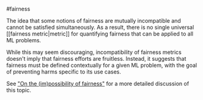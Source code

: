 #fairness

The idea that some notions of fairness are mutually incompatible and
cannot be satisfied simultaneously. As a result, there is no single
universal [[fairness metric|metric]] for quantifying fairness
that can be applied to all ML problems.

While this may seem discouraging, incompatibility of fairness metrics
doesn&#39;t imply that fairness efforts are fruitless. Instead, it suggests
that fairness must be defined contextually for a given ML problem, with
the goal of preventing harms specific to its use cases.

See <a href="https://arxiv.org/pdf/1609.07236.pdf" target="T">&quot;On the
(im)possibility of fairness&quot;</a> for a more detailed discussion of this topic.

